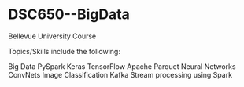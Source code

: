 # DSC650--BigData
Bellevue University Course


Topics/Skills include the following:

Big Data
PySpark
Keras
TensorFlow
Apache Parquet
Neural Networks
ConvNets
Image Classification
Kafka
Stream processing using Spark
